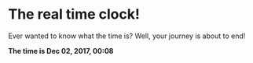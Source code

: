 # The real time clock!

Ever wanted to know what the time is? Well, your journey is about to end!

**The time is Dec 02, 2017, 00:08**